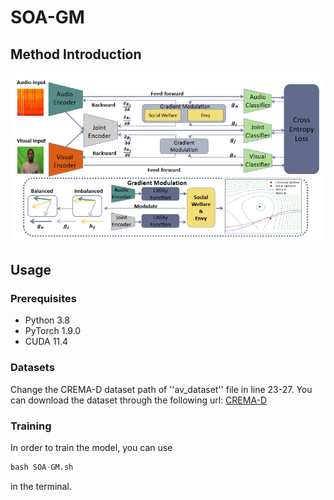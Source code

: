 # SOA-GM

## Method Introduction
![photo](intro.png "Example Image")


## Usage
### Prerequisites
- Python 3.8
- PyTorch 1.9.0
- CUDA 11.4

### Datasets
Change the CREMA-D dataset path of ''av_dataset'' file in line 23-27. You can download the dataset through the following url: [CREMA-D](https://github.com/CheyneyComputerScience/CREMA-D)

### Training
In order to train the model, you can use  
```python
bash SOA-GM.sh 
 ```
in the terminal.


